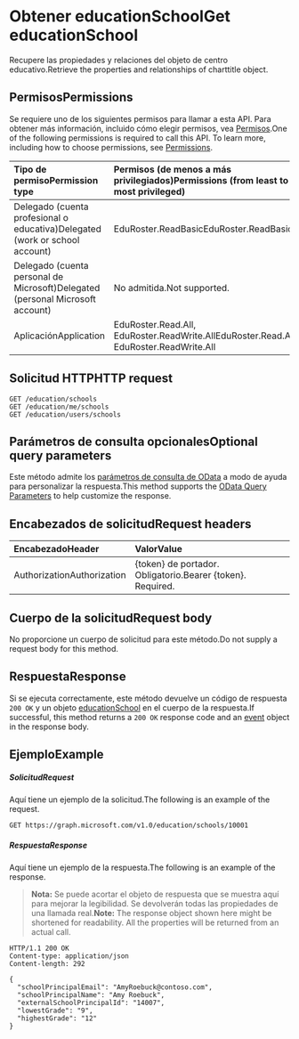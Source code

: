 # <a name="get-educationschool"></a><span data-ttu-id="5563f-101">Obtener educationSchool</span><span class="sxs-lookup"><span data-stu-id="5563f-101">Get educationSchool</span></span>

<span data-ttu-id="5563f-102">Recupere las propiedades y relaciones del objeto de centro educativo.</span><span class="sxs-lookup"><span data-stu-id="5563f-102">Retrieve the properties and relationships of charttitle object.</span></span>

## <a name="permissions"></a><span data-ttu-id="5563f-103">Permisos</span><span class="sxs-lookup"><span data-stu-id="5563f-103">Permissions</span></span>
<span data-ttu-id="5563f-p101">Se requiere uno de los siguientes permisos para llamar a esta API. Para obtener más información, incluido cómo elegir permisos, vea [Permisos](../../../concepts/permissions_reference.md).</span><span class="sxs-lookup"><span data-stu-id="5563f-p101">One of the following permissions is required to call this API. To learn more, including how to choose permissions, see [Permissions](../../../concepts/permissions_reference.md).</span></span>

|<span data-ttu-id="5563f-106">Tipo de permiso</span><span class="sxs-lookup"><span data-stu-id="5563f-106">Permission type</span></span>      | <span data-ttu-id="5563f-107">Permisos (de menos a más privilegiados)</span><span class="sxs-lookup"><span data-stu-id="5563f-107">Permissions (from least to most privileged)</span></span>              |
|:--------------------|:---------------------------------------------------------|
|<span data-ttu-id="5563f-108">Delegado (cuenta profesional o educativa)</span><span class="sxs-lookup"><span data-stu-id="5563f-108">Delegated (work or school account)</span></span> |  <span data-ttu-id="5563f-109">EduRoster.ReadBasic</span><span class="sxs-lookup"><span data-stu-id="5563f-109">EduRoster.ReadBasic</span></span>  |
|<span data-ttu-id="5563f-110">Delegado (cuenta personal de Microsoft)</span><span class="sxs-lookup"><span data-stu-id="5563f-110">Delegated (personal Microsoft account)</span></span> |  <span data-ttu-id="5563f-111">No admitida.</span><span class="sxs-lookup"><span data-stu-id="5563f-111">Not supported.</span></span>  |
|<span data-ttu-id="5563f-112">Aplicación</span><span class="sxs-lookup"><span data-stu-id="5563f-112">Application</span></span> | <span data-ttu-id="5563f-113">EduRoster.Read.All, EduRoster.ReadWrite.All</span><span class="sxs-lookup"><span data-stu-id="5563f-113">EduRoster.Read.All, EduRoster.ReadWrite.All</span></span> | 

## <a name="http-request"></a><span data-ttu-id="5563f-114">Solicitud HTTP</span><span class="sxs-lookup"><span data-stu-id="5563f-114">HTTP request</span></span>
<!-- { "blockType": "ignored" } -->
```http
GET /education/schools
GET /education/me/schools
GET /education/users/schools
```
## <a name="optional-query-parameters"></a><span data-ttu-id="5563f-115">Parámetros de consulta opcionales</span><span class="sxs-lookup"><span data-stu-id="5563f-115">Optional query parameters</span></span>
<span data-ttu-id="5563f-116">Este método admite los [parámetros de consulta de OData](http://graph.microsoft.io/docs/overview/query_parameters) a modo de ayuda para personalizar la respuesta.</span><span class="sxs-lookup"><span data-stu-id="5563f-116">This method supports the [OData Query Parameters](http://graph.microsoft.io/docs/overview/query_parameters) to help customize the response.</span></span>

## <a name="request-headers"></a><span data-ttu-id="5563f-117">Encabezados de solicitud</span><span class="sxs-lookup"><span data-stu-id="5563f-117">Request headers</span></span>
| <span data-ttu-id="5563f-118">Encabezado</span><span class="sxs-lookup"><span data-stu-id="5563f-118">Header</span></span>       | <span data-ttu-id="5563f-119">Valor</span><span class="sxs-lookup"><span data-stu-id="5563f-119">Value</span></span> |
|:---------------|:--------|
| <span data-ttu-id="5563f-120">Authorization</span><span class="sxs-lookup"><span data-stu-id="5563f-120">Authorization</span></span>  | <span data-ttu-id="5563f-p102">{token} de portador. Obligatorio.</span><span class="sxs-lookup"><span data-stu-id="5563f-p102">Bearer {token}. Required.</span></span>  |

## <a name="request-body"></a><span data-ttu-id="5563f-123">Cuerpo de la solicitud</span><span class="sxs-lookup"><span data-stu-id="5563f-123">Request body</span></span>
<span data-ttu-id="5563f-124">No proporcione un cuerpo de solicitud para este método.</span><span class="sxs-lookup"><span data-stu-id="5563f-124">Do not supply a request body for this method.</span></span>
## <a name="response"></a><span data-ttu-id="5563f-125">Respuesta</span><span class="sxs-lookup"><span data-stu-id="5563f-125">Response</span></span>
<span data-ttu-id="5563f-126">Si se ejecuta correctamente, este método devuelve un código de respuesta `200 OK` y un objeto [educationSchool](../resources/educationschool.md) en el cuerpo de la respuesta.</span><span class="sxs-lookup"><span data-stu-id="5563f-126">If successful, this method returns a `200 OK` response code and an [event](../resources/educationschool.md) object in the response body.</span></span>
## <a name="example"></a><span data-ttu-id="5563f-127">Ejemplo</span><span class="sxs-lookup"><span data-stu-id="5563f-127">Example</span></span>
##### <a name="request"></a><span data-ttu-id="5563f-128">Solicitud</span><span class="sxs-lookup"><span data-stu-id="5563f-128">Request</span></span>
<span data-ttu-id="5563f-129">Aquí tiene un ejemplo de la solicitud.</span><span class="sxs-lookup"><span data-stu-id="5563f-129">The following is an example of the request.</span></span>
<!-- {
  "blockType": "request",
  "name": "get_educationschool"
}-->
```http
GET https://graph.microsoft.com/v1.0/education/schools/10001
```
##### <a name="response"></a><span data-ttu-id="5563f-130">Respuesta</span><span class="sxs-lookup"><span data-stu-id="5563f-130">Response</span></span>
<span data-ttu-id="5563f-131">Aquí tiene un ejemplo de la respuesta.</span><span class="sxs-lookup"><span data-stu-id="5563f-131">The following is an example of the response.</span></span> 

><span data-ttu-id="5563f-p103">**Nota:** Se puede acortar el objeto de respuesta que se muestra aquí para mejorar la legibilidad. Se devolverán todas las propiedades de una llamada real.</span><span class="sxs-lookup"><span data-stu-id="5563f-p103">**Note:** The response object shown here might be shortened for readability. All the properties will be returned from an actual call.</span></span>

<!-- {
  "blockType": "response",
  "truncated": true,
  "@odata.type": "microsoft.graph.educationSchool"
} -->
```http
HTTP/1.1 200 OK
Content-type: application/json
Content-length: 292

{
  "schoolPrincipalEmail": "AmyRoebuck@contoso.com",
  "schoolPrincipalName": "Amy Roebuck",
  "externalSchoolPrincipalId": "14007",
  "lowestGrade": "9",
  "highestGrade": "12"
}
```

<!-- uuid: 8fcb5dbc-d5aa-4681-8e31-b001d5168d79
2015-10-25 14:57:30 UTC -->
<!-- {
  "type": "#page.annotation",
  "description": "Get educationSchool",
  "keywords": "",
  "section": "documentation",
  "tocPath": ""
}-->